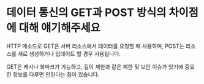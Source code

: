 # 데이터 통신의 GET과 POST 방식의 차이점에 대해 얘기해주세요

HTTP 메소드로 GET은 서버 리소스에서 데이터를 요청할 때 사용하며, POST는 리소스를 새로 생성하거나 업데이트 할 경우 사용됩니다.

GET은 캐시나 북마크가 가능하고, 길이 제한과 같은 제한 및 보안 이슈가 있기에 중요한 정보를 다루면 안된다는 점이 있습니다.